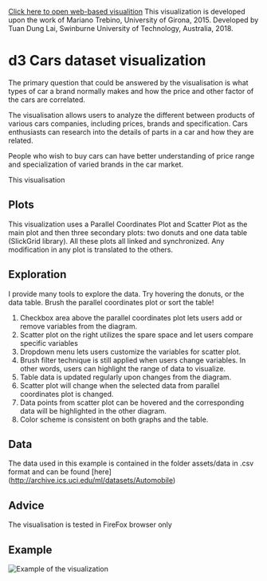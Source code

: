 [Click here to open web-based visualition](https://dunglai.github.io/SwinWork/cars-visual/index.html)
This visualization is developed upon the work of Mariano Trebino, University of Girona, 2015.
Developed by Tuan Dung Lai, Swinburne University of Technology, Australia, 2018.

# d3 Cars dataset visualization

The primary question that could be answered by the visualisation is what types of car a brand normally makes and how the price and other factor of the cars are correlated. 

The visualisation allows users to analyze the different between products of various cars companies, including prices, brands and specification. Cars enthusiasts can research into the details of parts in a car and how they are related.

People who wish to buy cars can have better understanding of price range and specialization of varied brands in the car market. 

This visualisation 

## Plots

This visualization uses a Parallel Coordinates Plot and Scatter Plot as the main plot and then three secondary plots: two donuts and one data table (SlickGrid library). All these plots all linked and synchronized. Any modification in any plot is translated to the others.

## Exploration

I provide many tools to explore the data. Try hovering the donuts, or the data table. Brush the parallel coordinates plot or sort the table!

1.	Checkbox area above the parallel coordinates plot lets users add or remove variables from the diagram.
2.	Scatter plot on the right utilizes the spare space and let users compare specific variables
3.	Dropdown menu lets users customize the variables for scatter plot.
4.	Brush filter technique is still applied when users change variables. In other words, users can highlight the range of data to visualize.
5.	Table data is updated regularly upon changes from the diagram.
6.	Scatter plot will change when the selected data from parallel coordinates plot is changed.
7.	Data points from scatter plot can be hovered and the corresponding data will be highlighted in the other diagram.
8.	Color scheme is consistent on both graphs and the table.

## Data

The data used in this example is contained in the folder assets/data in .csv format and can be found [here] (http://archive.ics.uci.edu/ml/datasets/Automobile) 

## Advice

The visualisation is tested in FireFox browser only

## Example

![Example of the visualization](https://github.com/mtrebi/d3_cars/blob/master/example_vis.png)
